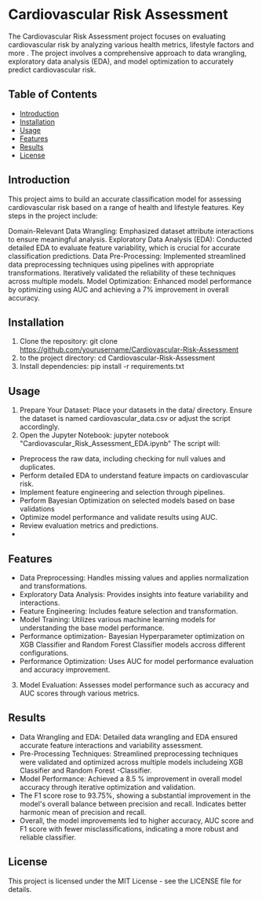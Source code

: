 # Cardiovascular Risk Assessment

The Cardiovascular Risk Assessment project focuses on evaluating cardiovascular risk by analyzing various health metrics, lifestyle factors and more . The project involves a comprehensive approach to data wrangling, exploratory data analysis (EDA), and model optimization to accurately predict cardiovascular risk. 

## Table of Contents
- [Introduction](#introduction)
- [Installation](#installation)
- [Usage](#usage)
- [Features](#features)
- [Results](#results)
- [License](#license)


## Introduction

This project aims to build an accurate classification model for assessing cardiovascular risk based on a range of health and lifestyle features. Key steps in the project include:

Domain-Relevant Data Wrangling: Emphasized dataset attribute interactions to ensure meaningful analysis.
Exploratory Data Analysis (EDA): Conducted detailed EDA to evaluate feature variability, which is crucial for accurate classification predictions.
Data Pre-Processing: Implemented streamlined data preprocessing techniques using pipelines with appropriate transformations. Iteratively validated the reliability of these techniques across multiple models.
Model Optimization: Enhanced model performance by optimizing using AUC and achieving a 7% improvement in overall accuracy.


## Installation

1. Clone the repository:
git clone https://github.com/yourusername/Cardiovascular-Risk-Assessment
2.  to the project directory:
cd Cardiovascular-Risk-Assessment
3. Install dependencies:
pip install -r requirements.txt

## Usage
1. Prepare Your Dataset: Place your datasets in the data/ directory. Ensure the dataset is named cardiovascular_data.csv or adjust the script accordingly.
2. Open the Jupyter Notebook:
jupyter notebook "Cardiovascular_Risk_Assessment_EDA.ipynb"
The script will:
- Preprocess the raw data, including checking for null values and duplicates.
- Perform detailed EDA to understand feature impacts on cardiovascular risk.
- Implement feature engineering and selection through pipelines.
- Perform Bayesian Optimization on selected models based on base validations
- Optimize model performance and validate results using AUC.
- Review evaluation metrics and predictions.
- 
## Features
- Data Preprocessing: Handles missing values and applies normalization and transformations.
- Exploratory Data Analysis: Provides insights into feature variability and interactions.
- Feature Engineering: Includes feature selection and transformation.
- Model Training: Utilizes various machine learning models for understanding the base model performance.
- Performance optimization- Bayesian Hyperparameter optimization on XGB Classifier and Random Forest Classifier models accross different configurations.
- Performance Optimization: Uses AUC for model performance evaluation and accuracy improvement.
3. Model Evaluation: Assesses model performance such as accuracy and AUC scores through various metrics.
  
## Results
- Data Wrangling and EDA: Detailed data wrangling and EDA ensured accurate feature interactions and variability assessment.
- Pre-Processing Techniques: Streamlined preprocessing techniques were validated and optimized across multiple models includeing XGB Classifier and Random Forest -Classifier.
- Model Performance: Achieved a 8.5 % improvement in overall model accuracy through iterative optimization and validation.
- The F1 score rose to 93.75%, showing a substantial improvement in the model's overall balance between precision and recall. Indicates better harmonic mean of precision and recall.
- Overall, the model improvements led to higher accuracy, AUC score and F1 score with fewer misclassifications, indicating a more robust and reliable classifier.
## License
This project is licensed under the MIT License - see the LICENSE file for details.
